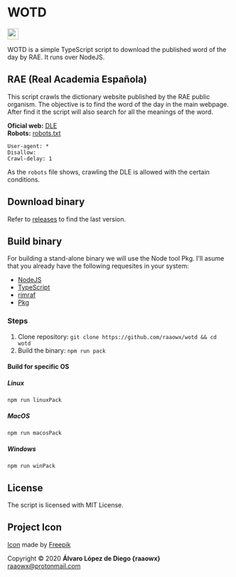 # WOTD

<img
src="./wotd.png" width="25">

WOTD is a simple TypeScript script to download the published word of the day by RAE. It runs over NodeJS.

## RAE (Real Academia Española)

This script crawls the dictionary website published by the RAE public organism. The objective is to find the word of the day in the main webpage. After find it the script will also search for all the meanings of the word.

**Oficial web:** [DLE](https://dle.rae.es)  
**Robots:** [robots.txt](https://dle.rae.es/robots.txt)  

```plaintext
User-agent: *
Disallow:
Crawl-delay: 1
```

As the `robots` file shows, crawling the DLE is allowed with the certain conditions.

## Download binary

Refer to [releases](https://github.com/raaowx/wotd/releases) to find the last version.

## Build binary

For building a stand-alone binary we will use the Node tool Pkg. I'll asume that you already have the following requesites in your system:

* [NodeJS](https://nodejs.org)
* [TypeScript](https://www.typescriptlang.org)
* [rimraf](https://github.com/isaacs/rimraf)
* [Pkg](https://github.com/zeit/pkg)

### Steps

1. Clone repository: `git clone https://github.com/raaowx/wotd && cd wotd`
2. Build the binary: `npm run pack`

#### Build for specific OS

##### Linux

`npm run linuxPack`

##### MacOS

`npm run macosPack`

##### Windows

`npm run winPack`

## License

The script is licensed with MIT License.

## Project Icon

[Icon](https://www.flaticon.com/free-icon/profanity_1686501) made by [Freepik](https://www.flaticon.com/authors/freepik)

Copyright © 2020 **Álvaro López de Diego {raaowx}** <raaowx@protonmail.com>

